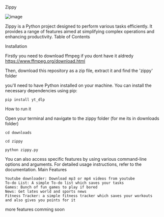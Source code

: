 Zippy

![image](https://github.com/user-attachments/assets/433e9828-a972-4749-8f9c-112c405a0b22)


Zippy is a Python project designed to perform various tasks efficiently. It provides a range of features aimed at simplifying complex operations and enhancing productivity.
Table of Contents


Installation

Firstly you need to download ffmpeg if you dont have it aldredy
https://www.ffmpeg.org/download.html

Then, download this repository as a zip file, extract it and find the 'zippy' folder

you'll need to have Python installed on your machine. You can install the necessary dependencies using pip:

    pip install yt_dlp

How to run it

Open your terminal and navigate to the zippy folder (for me its in downloads folder)

    cd downloads

    cd zippy

    python zippy.py

You can also access specific features by using various command-line options and arguments. For detailed usage instructions, refer to the documentation.
Main Features

    Youtube downloader: Download mp3 or mp4 videos from youtube
    To-do List: A simple To-do list which saves your tasks
    Games: Bunch of fun games to play if bored
    News: Get lates world and sports news
    Fitness Tracker: a simple fitness tracker which saves your workouts and also gives you points for it

more features comming soon
